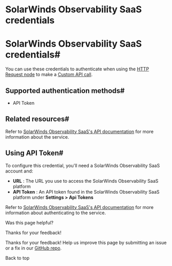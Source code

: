 # SolarWinds Observability SaaS credentials

[ ](https://github.com/n8n-io/n8n-docs/edit/main/docs/integrations/builtin/credentials/solarwindsobservability.md "Edit this page")

# SolarWinds Observability SaaS credentials#

You can use these credentials to authenticate when using the [HTTP Request node](../../core-nodes/n8n-nodes-base.httprequest/) to make a [Custom API call](../../../custom-operations/).

## Supported authentication methods#

  * API Token



## Related resources#

Refer to [SolarWinds Observability SaaS's API documentation](https://documentation.solarwinds.com/en/success_center/observability/content/api/api-swagger.htm) for more information about the service.

## Using API Token#

To configure this credential, you'll need a SolarWinds Observability SaaS account and:

  * **URL** : The URL you use to access the SolarWinds Observability SaaS platform
  * **API Token** : An API token found in the SolarWinds Observability SaaS platform under **Settings > Api Tokens**



Refer to [SolarWinds Observability SaaS's API documentation](https://documentation.solarwinds.com/en/success_center/observability/content/settings/api-tokens.htm) for more information about authenticating to the service.

Was this page helpful? 

Thanks for your feedback! 

Thanks for your feedback! Help us improve this page by submitting an issue or a fix in our [GitHub repo](https://github.com/n8n-io/n8n-docs). 

Back to top 
